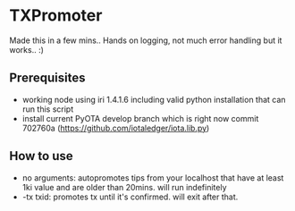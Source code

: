 # TXPromoter
Made this in a few mins.. Hands on logging, not much error handling but it works.. :)

## Prerequisites
- working node using iri 1.4.1.6 including valid python installation that can run this script
- install current PyOTA develop branch which is right now commit 702760a (https://github.com/iotaledger/iota.lib.py)

## How to use
* no arguments: autopromotes tips from your localhost that have at least 1ki value and are older than 20mins. will run indefinitely
* -tx txid: promotes tx until it's confirmed. will exit after that.